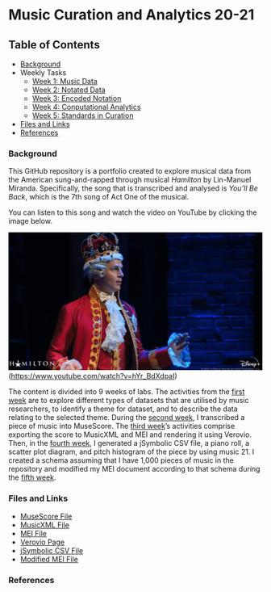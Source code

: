 # Music Curation and Analytics 20-21

## Table of Contents 

- [Background](#background)
- Weekly Tasks
  - [Week 1: Music Data](https://github.com/chenjcharlotte/MCA-2020/blob/master/weeklyTasks/week1.md)
  - [Week 2: Notated Data](https://github.com/chenjcharlotte/MCA-2020/blob/master/weeklyTasks/week2.md) 
  - [Week 3: Encoded Notation](https://github.com/chenjcharlotte/MCA-2020/blob/master/weeklyTasks/week3.md)
  - [Week 4: Conputational Analytics](https://github.com/chenjcharlotte/MCA-2020/blob/master/weeklyTasks/week4.md) 
  - [Week 5: Standards in Curation](https://github.com/chenjcharlotte/MCA-2020/blob/master/weeklyTasks/week5.md) 
- [Files and Links](#files-and-links)
- [References](#references) 


###  Background 

This GitHub repository is a portfolio created to explore musical data from the American sung-and-rapped through musical *Hamilton* by Lin-Manuel Miranda. Specifically, the song that is transcribed and analysed is *You’ll Be Back*, which is the 7th song of Act One of the musical. 

You can listen to this song and watch the video on YouTube by clicking the image below. 

![](https://github.com/chenjcharlotte/MCA-2020/blob/master/images/background_jonathangroff.png)(https://www.youtube.com/watch?v=hYr_BdXdpaI)

The content is divided into 9 weeks of labs. The activities from the [first week](https://github.com/chenjcharlotte/MCA-2020/blob/master/weeklyTasks/week1.md) are to explore different types of datasets that are utilised by music researchers, to identify a theme for dataset, and to describe the data relating to the selected theme. During the [second week](https://github.com/chenjcharlotte/MCA-2020/blob/master/weeklyTasks/week2.md), I transcribed a piece of music into MuseScore. The [third week](https://github.com/chenjcharlotte/MCA-2020/blob/master/weeklyTasks/week3.md)’s activities comprise exporting the score to MusicXML and MEI and rendering it using Verovio. Then, in the [fourth week](https://github.com/chenjcharlotte/MCA-2020/blob/master/weeklyTasks/week4.md), I generated a jSymbolic CSV file, a piano roll, a scatter plot diagram, and pitch histogram of the piece by using music 21. I created a schema assuming that I have 1,000 pieces of music in the repository and modified my MEI document according to that schema during the [fifth week](https://github.com/chenjcharlotte/MCA-2020/blob/master/weeklyTasks/week5.md). 


###  Files and Links 
 
 - [MuseScore File](https://github.com/chenjcharlotte/MCA-2020/blob/master/data/You'll_Be_Back.mscz) 
 - [MusicXML File](https://github.com/chenjcharlotte/MCA-2020/blob/master/data/You'll_Be_Back.musicxml) 
 - [MEI File](https://github.com/chenjcharlotte/MCA-2020/blob/master/data/Youll_Be_Back.mei) 
 - [Verovio Page](https://chenjcharlotte.github.io/MCA-2020/verovio.html) 
 - [jSymbolic CSV File](https://github.com/chenjcharlotte/MCA-2020/blob/master/data/week4_jSymbolic1.csv) 
 - [Modified MEI File](https://github.com/chenjcharlotte/MCA-2020/blob/master/data/modified_Youll_Be_Back.mei)
 

### References 
 

